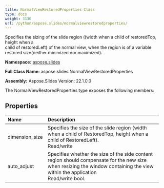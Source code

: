 ```yaml
---
title: NormalViewRestoredProperties Class
type: docs
weight: 3130
url: /python/aspose.slides/normalviewrestoredproperties/
---
```


Specifies the sizing of the slide region ((width when a child of restoredTop, height when a<br/>            child of restoredLeft) of the normal view, when the region is of a variable restored size(neither minimized nor maximized).

**Namespace:** [aspose.slides](/python/aspose.slides/)

**Full Class Name:** aspose.slides.NormalViewRestoredProperties

**Assembly:**  Aspose.Slides Version: 22.1.0.0

The NormalViewRestoredProperties type exposes the following members:
## **Properties**
|**Name**|**Description**|
| :- | :- |
|dimension_size|Specifies the size of the slide region (width when a child of RestoredTop, height when a<br/>            child of RestoredLeft).<br/>            Read/write|
|auto_adjust|Specifies whether the size of the side content region should compensate for the new size<br/>            when resizing the window containing the view within the application<br/>             Read/write bool.|
